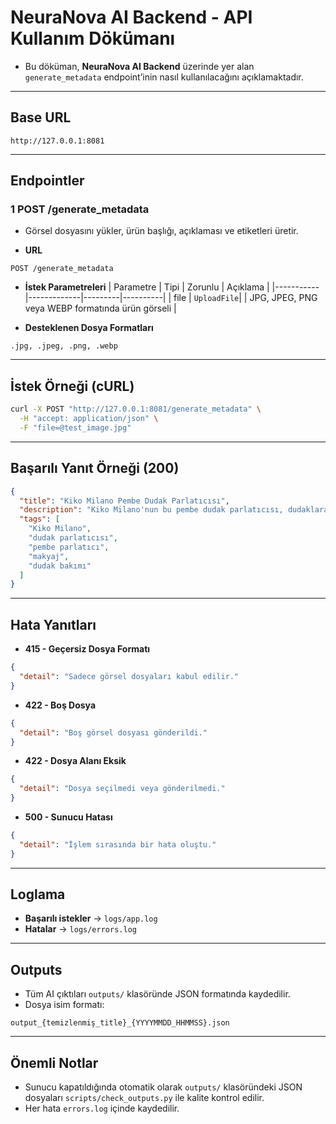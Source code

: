 # NeuraNova AI Backend - API Kullanım Dökümanı

- Bu döküman, **NeuraNova AI Backend** üzerinde yer alan `generate_metadata` endpoint’inin nasıl kullanılacağını açıklamaktadır.

---

## Base URL

```
http://127.0.0.1:8081
```

---

## Endpointler

### 1️ **POST /generate_metadata**

- Görsel dosyasını yükler, ürün başlığı, açıklaması ve etiketleri üretir.

* **URL**

```
POST /generate_metadata
```

- **İstek Parametreleri**
  \| Parametre | Tipi | Zorunlu | Açıklama |
  \|-----------|-------------|---------|----------|
  \| file | `UploadFile`| | JPG, JPEG, PNG veya WEBP formatında ürün görseli |

- **Desteklenen Dosya Formatları**

```
.jpg, .jpeg, .png, .webp
```

---

## **İstek Örneği (cURL)**

```bash
curl -X POST "http://127.0.0.1:8081/generate_metadata" \
  -H "accept: application/json" \
  -F "file=@test_image.jpg"
```

---

## **Başarılı Yanıt Örneği (200)**

```json
{
  "title": "Kiko Milano Pembe Dudak Parlatıcısı",
  "description": "Kiko Milano'nun bu pembe dudak parlatıcısı, dudaklara doğal bir parlaklık ve nemlendirme sağlar. Gün boyu kalıcı yapısıyla dudaklarınızı her zaman canlı tutar.",
  "tags": [
    "Kiko Milano",
    "dudak parlatıcısı",
    "pembe parlatıcı",
    "makyaj",
    "dudak bakımı"
  ]
}
```

---

## **Hata Yanıtları**

- **415 - Geçersiz Dosya Formatı**

```json
{
  "detail": "Sadece görsel dosyaları kabul edilir."
}
```

- **422 - Boş Dosya**

```json
{
  "detail": "Boş görsel dosyası gönderildi."
}
```

- **422 - Dosya Alanı Eksik**

```json
{
  "detail": "Dosya seçilmedi veya gönderilmedi."
}
```

- **500 - Sunucu Hatası**

```json
{
  "detail": "İşlem sırasında bir hata oluştu."
}
```

---

## **Loglama**

- **Başarılı istekler** → `logs/app.log`
- **Hatalar** → `logs/errors.log`

---

## **Outputs**

- Tüm AI çıktıları `outputs/` klasöründe JSON formatında kaydedilir.
- Dosya isim formatı:

```
output_{temizlenmiş_title}_{YYYYMMDD_HHMMSS}.json
```

---

## **Önemli Notlar**

- Sunucu kapatıldığında otomatik olarak `outputs/` klasöründeki JSON dosyaları `scripts/check_outputs.py` ile kalite kontrol edilir.
- Her hata `errors.log` içinde kaydedilir.
